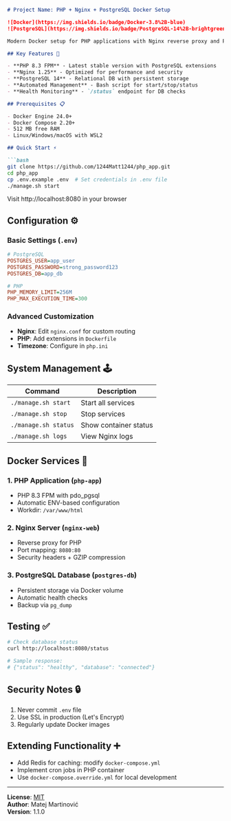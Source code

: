 ```markdown
# Project Name: PHP + Nginx + PostgreSQL Docker Setup

![Docker](https://img.shields.io/badge/Docker-3.8%2B-blue)  
![PostgreSQL](https://img.shields.io/badge/PostgreSQL-14%2B-brightgreen)  

Modern Docker setup for PHP applications with Nginx reverse proxy and PostgreSQL database. Managed through Docker Compose for easy deployment.

## Key Features 🚀

- **PHP 8.3 FPM** - Latest stable version with PostgreSQL extensions
- **Nginx 1.25** - Optimized for performance and security
- **PostgreSQL 14** - Relational DB with persistent storage
- **Automated Management** - Bash script for start/stop/status
- **Health Monitoring** - `/status` endpoint for DB checks

## Prerequisites 📋

- Docker Engine 24.0+
- Docker Compose 2.20+
- 512 MB free RAM
- Linux/Windows/macOS with WSL2

## Quick Start ⚡

```bash
git clone https://github.com/1244Matt1244/php_app.git
cd php_app
cp .env.example .env  # Set credentials in .env file
./manage.sh start
```

Visit http://localhost:8080 in your browser

## Configuration ⚙️

### Basic Settings (`.env`)
```ini
# PostgreSQL
POSTGRES_USER=app_user
POSTGRES_PASSWORD=strong_password123
POSTGRES_DB=app_db

# PHP
PHP_MEMORY_LIMIT=256M
PHP_MAX_EXECUTION_TIME=300
```

### Advanced Customization
- **Nginx**: Edit `nginx.conf` for custom routing
- **PHP**: Add extensions in `Dockerfile`
- **Timezone**: Configure in `php.ini`

## System Management 🕹️

| Command               | Description                      |
|-----------------------|----------------------------------|
| `./manage.sh start`   | Start all services              |
| `./manage.sh stop`    | Stop services                   |
| `./manage.sh status`  | Show container status           |
| `./manage.sh logs`    | View Nginx logs                 |

## Docker Services 🐳

### 1. PHP Application (`php-app`)
- PHP 8.3 FPM with pdo_pgsql
- Automatic ENV-based configuration
- Workdir: `/var/www/html`

### 2. Nginx Server (`nginx-web`)
- Reverse proxy for PHP
- Port mapping: `8080:80`
- Security headers + GZIP compression

### 3. PostgreSQL Database (`postgres-db`)
- Persistent storage via Docker volume
- Automatic health checks
- Backup via `pg_dump`

## Testing ✅

```bash
# Check database status
curl http://localhost:8080/status

# Sample response:
# {"status": "healthy", "database": "connected"}
```

## Security Notes 🔒
1. Never commit `.env` file
2. Use SSL in production (Let's Encrypt)
3. Regularly update Docker images

## Extending Functionality ➕
- Add Redis for caching: modify `docker-compose.yml`
- Implement cron jobs in PHP container
- Use `docker-compose.override.yml` for local development

---
**License**: [MIT](LICENSE)  
**Author**: Matej Martinović  
**Version**: 1.1.0
```
